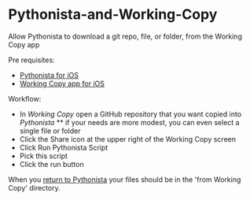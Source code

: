 # Pythonista-and-Working-Copy

Allow Pythonista to download a git repo, file, or folder, from the Working Copy app

Pre requisites:
* [Pythonista for iOS](http://omz-software.com/pythonista/)
* [Working Copy app for iOS](https://workingcopyapp.com)

Workflow:
* In _Working Copy_ open a GitHub repository that you want copied into _Pythonista_
** if your needs are more modest, you can even select a single file or folder
* Click the Share icon at the upper right of the Working Copy screen
* Click Run Pythonista Script
* Pick this script
* Click the run button

When you [return to Pythonista](pythonista://) your files should be in the 'from Working Copy' directory.
